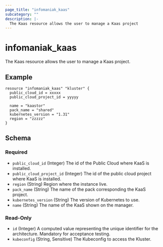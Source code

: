 ```yaml
---
page_title: "infomaniak_kaas"
subcategory: ""
description: |-
  The Kaas resource allows the user to manage a Kaas project
---
```


# infomaniak_kaas

The Kaas resource allows the user to manage a Kaas project.

## Example

```hcl
resource "infomaniak_kaas" "kluster" {
  public_cloud_id = xxxxx
  public_cloud_project_id = yyyyy
  
  name = "kaastor"
  pack_name = "shared"
  kubernetes_version = "1.31"
  region = "zzzzz"
}
```

## Schema

### Required

- `public_cloud_id` (Integer) The id of the Public Cloud where KaaS is installed.
- `public_cloud_project_id` (Integer) The id of the public cloud project where KaaS is installed.
- `region` (String) Region where the instance live.
- `pack_name` (String) The name of the pack corresponding the KaaS project.
- `kubernetes_version` (String) The version of Kubernetes to use.
- `name` (String) The name of the KaaS shown on the manager.

### Read-Only

- `id` (Integer) A computed value representing the unique identifier for the architecture. Mandatory for acceptance testing.
- `kubeconfig` (String, Sensitive) The Kubeconfig to access the Kluster.
